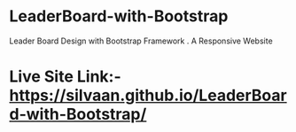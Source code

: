 # LeaderBoard-with-Bootstrap
Leader Board Design with Bootstrap Framework . A Responsive Website

# Live Site Link:- https://silvaan.github.io/LeaderBoard-with-Bootstrap/
